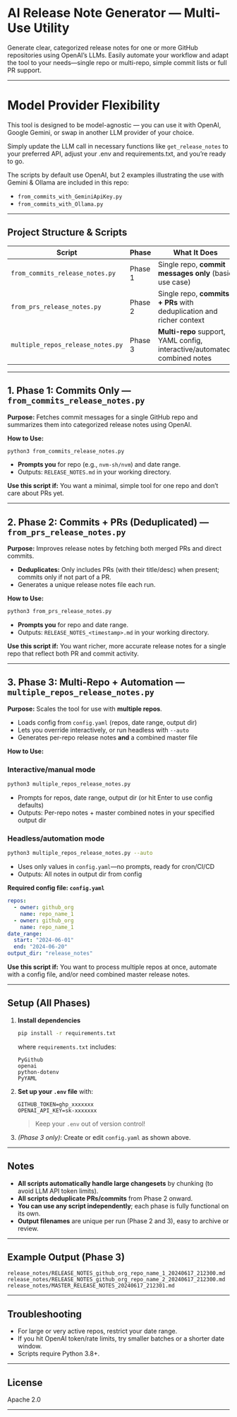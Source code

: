 
# AI Release Note Generator — Multi-Use Utility

Generate clear, categorized release notes for one or more GitHub repositories using OpenAI’s LLMs.
Easily automate your workflow and adapt the tool to your needs—single repo or multi-repo, simple commit lists or full PR support.

---

# Model Provider Flexibility

This tool is designed to be model-agnostic — you can use it with OpenAI, Google Gemini, or swap in another LLM provider of your choice.

Simply update the LLM call in necessary functions like  `get_release_notes` to your preferred API, adjust your .env and requirements.txt, and you’re ready to go.

The scripts by default use OpenAI, but 2 examples illustrating the use with Gemini & Ollama are included in this repo:
* `from_commits_with_GeminiApiKey.py`
* `from_commits_with_Ollama.py`

---

## Project Structure & Scripts


| Script      | Phase   | What It Does                                                               |
| ----------- | ------- | -------------------------------------------------------------------------- |
| `from_commits_release_notes.py`   | Phase 1 | Single repo, **commit messages only** (basic use case)                             |
| `from_prs_release_notes.py` | Phase 2 | Single repo, **commits + PRs** with deduplication and richer context       |
| `multiple_repos_release_notes.py` | Phase 3 | **Multi-repo** support, YAML config, interactive/automated, combined notes |

---

## 1. Phase 1: Commits Only — `from_commits_release_notes.py`

**Purpose:**
Fetches commit messages for a single GitHub repo and summarizes them into categorized release notes using OpenAI.

**How to Use:**

```bash
python3 from_commits_release_notes.py
```

* **Prompts you** for repo (e.g., `nvm-sh/nvm`) and date range.
* Outputs: `RELEASE_NOTES.md` in your working directory.

**Use this script if:**
You want a minimal, simple tool for one repo and don’t care about PRs yet.

---

## 2. Phase 2: Commits + PRs (Deduplicated) — `from_prs_release_notes.py`

**Purpose:**
Improves release notes by fetching both merged PRs and direct commits.

* **Deduplicates:** Only includes PRs (with their title/desc) when present; commits only if not part of a PR.
* Generates a unique release notes file each run.

**How to Use:**

```bash
python3 from_prs_release_notes.py
```

* **Prompts you** for repo and date range.
* Outputs: `RELEASE_NOTES_<timestamp>.md` in your working directory.

**Use this script if:**
You want richer, more accurate release notes for a single repo that reflect both PR and commit activity.

---

## 3. Phase 3: Multi-Repo + Automation — `multiple_repos_release_notes.py`

**Purpose:**
Scales the tool for use with **multiple repos**.

* Loads config from `config.yaml` (repos, date range, output dir)
* Lets you override interactively, or run headless with `--auto`
* Generates per-repo release notes **and** a combined master file

**How to Use:**

### Interactive/manual mode

```bash
python3 multiple_repos_release_notes.py
```

* Prompts for repos, date range, output dir (or hit Enter to use config defaults)
* Outputs: Per-repo notes + master combined notes in your specified output dir

### Headless/automation mode

```bash
python3 multiple_repos_release_notes.py --auto
```

* Uses only values in `config.yaml`—no prompts, ready for cron/CI/CD
* Outputs: All notes in output dir from config

**Required config file: `config.yaml`**

```yaml
repos:
  - owner: github_org
    name: repo_name_1
  - owner: github_org
    name: repo_name_1
date_range:
  start: "2024-06-01"
  end: "2024-06-20"
output_dir: "release_notes"
```

**Use this script if:**
You want to process multiple repos at once, automate with a config file, and/or need combined master release notes.

---

## Setup (All Phases)

1. **Install dependencies**

   ```bash
   pip install -r requirements.txt
   ```

   where `requirements.txt` includes:

   ```
   PyGithub
   openai
   python-dotenv
   PyYAML
   ```

2. **Set up your `.env` file** with:

   ```
   GITHUB_TOKEN=ghp_xxxxxxx
   OPENAI_API_KEY=sk-xxxxxxx
   ```

   > Keep your `.env` out of version control!

3. *(Phase 3 only)*: Create or edit `config.yaml` as shown above.

---

## Notes

* **All scripts automatically handle large changesets** by chunking (to avoid LLM API token limits).
* **All scripts deduplicate PRs/commits** from Phase 2 onward.
* **You can use any script independently**; each phase is fully functional on its own.
* **Output filenames** are unique per run (Phase 2 and 3), easy to archive or review.

---

## Example Output (Phase 3)

```
release_notes/RELEASE_NOTES_github_org_repo_name_1_20240617_212300.md
release_notes/RELEASE_NOTES_github_org_repo_name_2_20240617_212300.md
release_notes/MASTER_RELEASE_NOTES_20240617_212301.md
```

---

## Troubleshooting

* For large or very active repos, restrict your date range.
* If you hit OpenAI token/rate limits, try smaller batches or a shorter date window.
* Scripts require Python 3.8+.

---

## License

Apache 2.0

---


